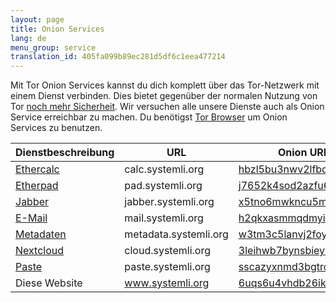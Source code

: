 ```yaml
---
layout: page
title: Onion Services
lang: de
menu_group: service
translation_id: 405fa099b89ec281d5df6c1eea477214
---
```


Mit Tor Onion Services kannst du dich komplett über das Tor-Netzwerk mit einem Dienst
verbinden. Dies bietet gegenüber der normalen Nutzung von Tor
[noch mehr Sicherheit](https://www.torproject.org/docs/onion-services).
Wir versuchen alle unsere Dienste auch als Onion Service erreichbar zu machen.
Du benötigst [Tor Browser](https://www.torproject.org/download/download-easy.html) um 
Onion Services zu benutzen.

| Dienstbeschreibung             | URL                   | Onion URL
|--------------------------------|-----------------------|---------------------------------------------------------
|[Ethercalc](../service/ethercalc.html)  | calc.systemli.org     | [hbzl5bu3nwv2lfbd.onion](http://hbzl5bu3nwv2lfbd.onion)
|[Etherpad](../service/etherpad.html)    | pad.systemli.org      | [j7652k4sod2azfu6.onion](http://j7652k4sod2azfu6.onion)
|[Jabber](../service/xmpp.html)          | jabber.systemli.org   | [x5tno6mwkncu5m3h.onion](http://x5tno6mwkncu5m3h.onion)
|[E-Mail](../service/mail.html)          | mail.systemli.org     | [h2qkxasmmqdmyiov.onion](http://h2qkxasmmqdmyiov.onion)
|[Metadaten](../service/metadata.html)   | metadata.systemli.org | [w3tm3c5lanvj2foy.onion](http://w3tm3c5lanvj2foy.onion)
|[Nextcloud](../service/cloud.html)      | cloud.systemli.org    | [3leihwb7bynsbiey.onion](http://3leihwb7bynsbiey.onion)
|[Paste](../service/paste.html)          | paste.systemli.org    | [sscazyxnmd3bgtrc.onion](http://sscazyxnmd3bgtrc.onion)
|Diese Website                   | www.systemli.org      | [6uqs6u4vhdb26iks.onion](http://6uqs6u4vhdb26iks.onion)
